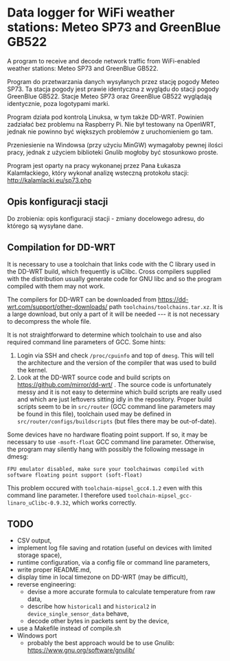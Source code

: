 Data logger for WiFi weather stations: Meteo SP73 and GreenBlue GB522
=====================================================================

A program to receive and decode network traffic from WiFi-enabled weather
stations: Meteo SP73 and GreenBlue GB522.

Program do przetwarzania danych wysyłanych przez stację pogody Meteo SP73.
Ta stacja pogody jest prawie identyczna z wyglądu do stacji pogody GreenBlue
GB522.
Stacje Meteo SP73 oraz GreenBlue GB522 wyglądają identycznie, poza logotypami
marki.

Program działa pod kontrolą Linuksa, w tym także DD-WRT. Powinien zadziałać bez
problemu na Raspberry Pi. Nie był testowany na OpenWRT, jednak nie powinno być
większych problemów z uruchomieniem go tam.

Przeniesienie na Windowsa (przy użyciu MinGW) wymagałoby pewnej ilości pracy,
jednak z użyciem biblioteki Gnulib mogłoby być stosunkowo proste.

Program jest oparty na pracy wykonanej przez Pana Łukasza Kalamłackiego, który
wykonał analizę wsteczną protokołu stacji:
http://kalamlacki.eu/sp73.php

## Opis konfiguracji stacji

Do zrobienia: opis konfiguracji stacji - zmiany docelowego adresu, do którego
są wysyłane dane.

## Compilation for DD-WRT

It is necessary to use a toolchain that links code with the C library used in the DD-WRT build,
which frequently is uClibc. Cross compilers supplied with the distribution usually generate code for
GNU libc and so the program compiled with them may not work.

The compilers for DD-WRT can be downloaded from 
        https://dd-wrt.com/support/other-downloads/
path `toolchains/toolchains.tar.xz`. It is a large download, but only a part of it will be needed
--- it is not necessary to decompress the whole file.

It is not straightforward to determine which toolchain to use and also required command line
parameters of GCC. Some hints:

1. Login via SSH and check `/proc/cpuinfo` and top of `dmesg`. This will tell the architecture and
   the version of the compiler that was used to build the kernel.
2. Look at the DD-WRT source code and build scripts on https://github.com/mirror/dd-wrt/ .
   The source code is unfortunately messy and it is not easy to determine which build scripts are
   really used and which are just leftovers sitting idly in the repository.
   Proper build scripts seem to be in `src/router` (GCC command line parameters may be found in this
   file), toolchain used may be defined in `src/router/configs/buildscripts` (but files there may be
   out-of-date).

Some devices have no hardware floating point support. If so, it may be necessary to use
`-msoft-float` GCC command line parameter. Otherwise, the program may silently hang with possibly
the following message in dmesg:

    FPU emulator disabled, make sure your toolchainwas compiled with software floating point support (soft-float)

This problem occured with `toolchain-mipsel_gcc4.1.2` even with this command line parameter.
I therefore used `toolchain-mipsel_gcc-linaro_uClibc-0.9.32`, which works correctly.

## TODO

- CSV output,
- implement log file saving and rotation (useful on devices with limited storage space),
- runtime configuration, via a config file or command line parameters,
- write proper README.md,
- display time in local timezone on DD-WRT (may be difficult),
- reverse engineering:
    - devise a more accurate formula to calculate temperature from raw data,
    - describe how `historical1` and `historical2` in `device_single_sensor_data` behave,
    - decode other bytes in packets sent by the device,
- use a Makefile instead of compile.sh
- Windows port
    - probably the best approach would be to use Gnulib:
            https://www.gnu.org/software/gnulib/
